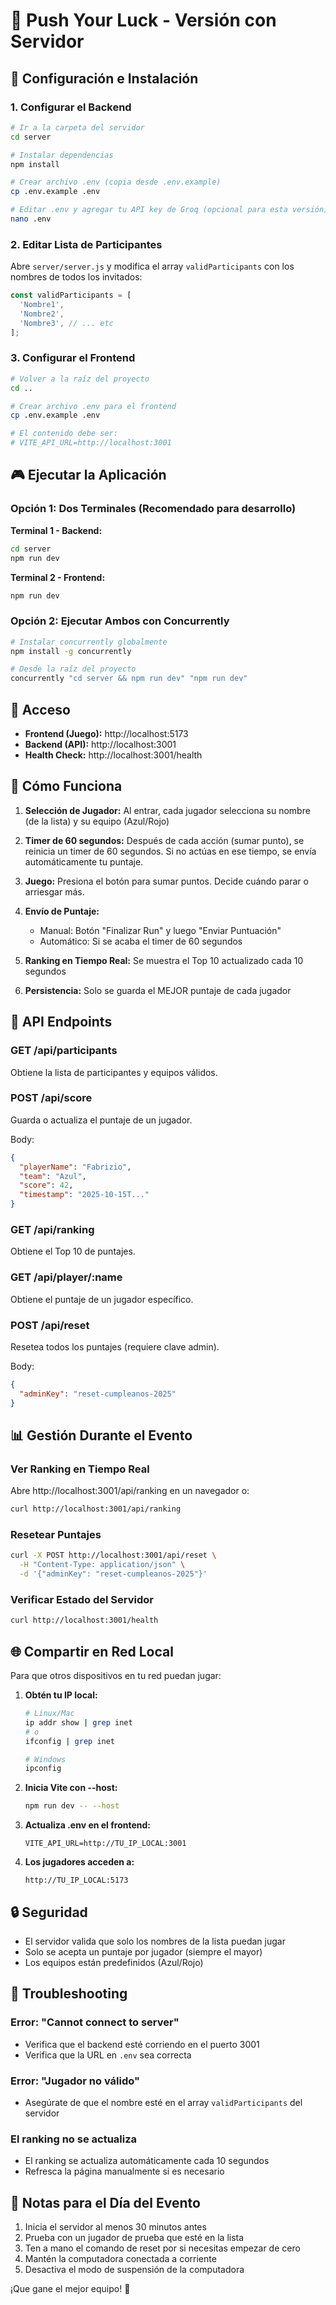 # 🎯 Push Your Luck - Versión con Servidor

## 🚀 Configuración e Instalación

### 1. Configurar el Backend

```bash
# Ir a la carpeta del servidor
cd server

# Instalar dependencias
npm install

# Crear archivo .env (copia desde .env.example)
cp .env.example .env

# Editar .env y agregar tu API key de Groq (opcional para esta versión)
nano .env
```

### 2. Editar Lista de Participantes

Abre `server/server.js` y modifica el array `validParticipants` con los nombres de todos los invitados:

```javascript
const validParticipants = [
  'Nombre1',
  'Nombre2',
  'Nombre3', // ... etc
];
```

### 3. Configurar el Frontend

```bash
# Volver a la raíz del proyecto
cd ..

# Crear archivo .env para el frontend
cp .env.example .env

# El contenido debe ser:
# VITE_API_URL=http://localhost:3001
```

## 🎮 Ejecutar la Aplicación

### Opción 1: Dos Terminales (Recomendado para desarrollo)

**Terminal 1 - Backend:**

```bash
cd server
npm run dev
```

**Terminal 2 - Frontend:**

```bash
npm run dev
```

### Opción 2: Ejecutar Ambos con Concurrently

```bash
# Instalar concurrently globalmente
npm install -g concurrently

# Desde la raíz del proyecto
concurrently "cd server && npm run dev" "npm run dev"
```

## 📱 Acceso

- **Frontend (Juego):** http://localhost:5173
- **Backend (API):** http://localhost:3001
- **Health Check:** http://localhost:3001/health

## 🎯 Cómo Funciona

1. **Selección de Jugador:** Al entrar, cada jugador selecciona su nombre (de la lista) y su equipo (Azul/Rojo)

2. **Timer de 60 segundos:** Después de cada acción (sumar punto), se reinicia un timer de 60 segundos. Si no actúas en ese tiempo, se envía automáticamente tu puntaje.

3. **Juego:** Presiona el botón para sumar puntos. Decide cuándo parar o arriesgar más.

4. **Envío de Puntaje:**

   - Manual: Botón "Finalizar Run" y luego "Enviar Puntuación"
   - Automático: Si se acaba el timer de 60 segundos

5. **Ranking en Tiempo Real:** Se muestra el Top 10 actualizado cada 10 segundos

6. **Persistencia:** Solo se guarda el MEJOR puntaje de cada jugador

## 🔧 API Endpoints

### GET /api/participants

Obtiene la lista de participantes y equipos válidos.

### POST /api/score

Guarda o actualiza el puntaje de un jugador.

Body:

```json
{
  "playerName": "Fabrizio",
  "team": "Azul",
  "score": 42,
  "timestamp": "2025-10-15T..."
}
```

### GET /api/ranking

Obtiene el Top 10 de puntajes.

### GET /api/player/:name

Obtiene el puntaje de un jugador específico.

### POST /api/reset

Resetea todos los puntajes (requiere clave admin).

Body:

```json
{
  "adminKey": "reset-cumpleanos-2025"
}
```

## 📊 Gestión Durante el Evento

### Ver Ranking en Tiempo Real

Abre http://localhost:3001/api/ranking en un navegador o:

```bash
curl http://localhost:3001/api/ranking
```

### Resetear Puntajes

```bash
curl -X POST http://localhost:3001/api/reset \
  -H "Content-Type: application/json" \
  -d '{"adminKey": "reset-cumpleanos-2025"}'
```

### Verificar Estado del Servidor

```bash
curl http://localhost:3001/health
```

## 🌐 Compartir en Red Local

Para que otros dispositivos en tu red puedan jugar:

1. **Obtén tu IP local:**

   ```bash
   # Linux/Mac
   ip addr show | grep inet
   # o
   ifconfig | grep inet

   # Windows
   ipconfig
   ```

2. **Inicia Vite con --host:**

   ```bash
   npm run dev -- --host
   ```

3. **Actualiza .env en el frontend:**

   ```
   VITE_API_URL=http://TU_IP_LOCAL:3001
   ```

4. **Los jugadores acceden a:**
   ```
   http://TU_IP_LOCAL:5173
   ```

## 🔒 Seguridad

- El servidor valida que solo los nombres de la lista puedan jugar
- Solo se acepta un puntaje por jugador (siempre el mayor)
- Los equipos están predefinidos (Azul/Rojo)

## 🐛 Troubleshooting

### Error: "Cannot connect to server"

- Verifica que el backend esté corriendo en el puerto 3001
- Verifica que la URL en `.env` sea correcta

### Error: "Jugador no válido"

- Asegúrate de que el nombre esté en el array `validParticipants` del servidor

### El ranking no se actualiza

- El ranking se actualiza automáticamente cada 10 segundos
- Refresca la página manualmente si es necesario

## 📝 Notas para el Día del Evento

1. Inicia el servidor al menos 30 minutos antes
2. Prueba con un jugador de prueba que esté en la lista
3. Ten a mano el comando de reset por si necesitas empezar de cero
4. Mantén la computadora conectada a corriente
5. Desactiva el modo de suspensión de la computadora

¡Que gane el mejor equipo! 🎉
